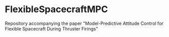 # FlexibleSpacecraftMPC
Repository accompanying the paper "Model-Predictive Attitude Control for Flexible Spacecraft During Thruster Firings"
